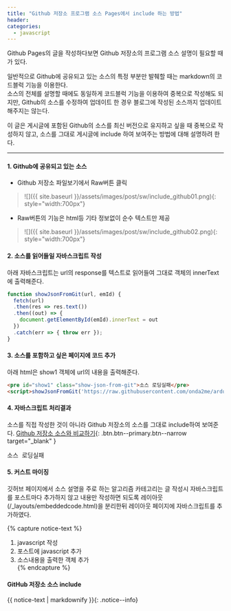 ```yaml
---
title: "Github 저장소 프로그램 소스 Pages에서 include 하는 방법"
header:
categories: 
  - javascript
---
```

<script src="/assets/js/custom.js"></script>

Github Pages의 글을 작성하다보면 Github 저장소의 프로그램 소스 설명이 필요할 때가 있다.    

일반적으로 Github에 공유되고 있는 소스의 특정 부분만 발췌할 때는 markdown의 코드블럭 기능을 이용한다.    
소스의 전체를 설명할 때에도 동일하게 코드블럭 기능을 이용하여 중복으로 작성해도 되지만, 
Github의 소스를 수정하여 업데이트 한 경우 블로그에 작성된 소스까지 업데이트 해주지는 않는다.

이 글은 게시글에 포함된  Github의 소스를 최신 버전으로 유지하고 싶을 때 중복으로 작성하지 않고,
소스를 그대로 게시글에 include 하여 보여주는 방법에 대해 설명하려 한다.

---

#### 1. Github에 공유되고 있는 소스
 + Github 저장소 파일보기에서 Raw버튼 클릭
 
> ![]({{ site.baseurl }}/assets/images/post/sw/include_github01.png){: style="width:700px"}

 + Raw버튼의 기능은 html등 기타 정보없이 순수 텍스트만 제공
 
> ![]({{ site.baseurl }}/assets/images/post/sw/include_github02.png){: style="width:700px"}


#### 2. 소스를 읽어들일 자바스크립트 작성
아래 자바스크립트는 url의 response를 텍스트로 읽어들여 그대로 객체의 innerText에 출력해준다.

```javascript
function showJsonFromGit(url, emId) {
  fetch(url)
  .then(res => res.text())
  .then((out) => {
    document.getElementById(emId).innerText = out
  })
  .catch(err => { throw err });
}
```

#### 3. 소스를 포함하고 싶은 페이지에 코드 추가 
아래 html은 show1 객체에 url의 내용을 출력해준다.

```html
<pre id="show1" class="show-json-from-git">소스 로딩실패</pre>
<script>showJsonFromGit('https://raw.githubusercontent.com/onda2me/arduino_s/master/s1/sketch_servo_button/sketch_servo_button.ino', 'show1');</script>
```

#### 4. 자바스크립트 처리결과 
소스를 직접 작성한 것이 아니라 Github 저장소의 소스를 그대로 include하여 보여준다.
[Github 저장소 소스와 비교하기](https://github.com/onda2me/arduino_s/blob/master/s1/sketch_servo_button/sketch_servo_button.ino){: .btn.btn--primary.btn--narrow target="_blank" }

<pre id="show1" class="show-json-from-git">소스 로딩실패</pre>
<script>showJsonFromGit('https://raw.githubusercontent.com/onda2me/arduino_s/master/s1/sketch_servo_button/sketch_servo_button.ino', 'show1', '300px');</script>

#### 5. 커스트 마이징
깃허브 페이지에서 소스 설명을 주로 하는 알고리즘 카테고리는 
글 작성시 자바스크립트를 포스트마다 추가하지 않고 내용만 작성하면 되도록 
레이아웃 (/_layouts/embeddedcode.html)을 분리한뒤 레이아웃 페이지에 자바스크립트를 추가하였다.

{% capture notice-text %}
   1. javascript 작성
   2. 포스트에 javascript 추가
   3. 소스내용을 출력한 객체 추가  
{% endcapture %}


#### GitHub 저장소 소스 include
{{ notice-text | markdownify }}{: .notice--info}




